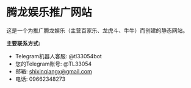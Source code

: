 # 腾龙娱乐推广网站

这是一个为推广腾龙娱乐（主营百家乐、龙虎斗、牛牛）而创建的静态网站。

**主要联系方式:**
*   Telegram机器人客服: @tl33054bot
*   您的Telegram账号: @TL33054
*   邮箱: shixinqiangx@gmail.com
*   电话: 09662348273
